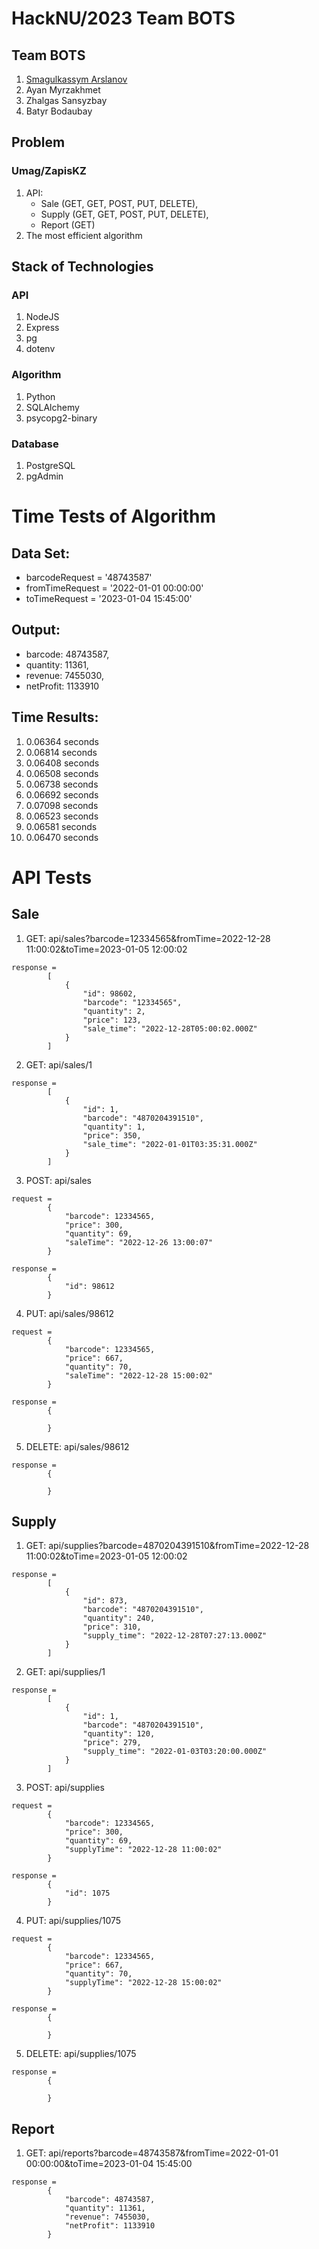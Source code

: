 # HackNU/2023 Team BOTS 

## Team BOTS

1. [Smagulkassym Arslanov](https://www.linkedin.com/in/smagulkassym/)
2. Ayan Myrzakhmet
3. Zhalgas Sansyzbay
4. Batyr Bodaubay

## Problem

### Umag/ZapisKZ

1. API: 
    + Sale (GET, GET, POST, PUT, DELETE), 
    + Supply (GET, GET, POST, PUT, DELETE), 
    + Report (GET)
2. The most efficient algorithm

## Stack of Technologies 

### API

1. NodeJS
2. Express
3. pg
4. dotenv

### Algorithm

1. Python
2. SQLAlchemy
3. psycopg2-binary

### Database

1. PostgreSQL
2. pgAdmin

# Time Tests of Algorithm

## Data Set: 
+ barcodeRequest = '48743587'
+ fromTimeRequest = '2022-01-01 00:00:00'
+ toTimeRequest = '2023-01-04 15:45:00'

## Output:
+ barcode: 48743587, 
+ quantity: 11361, 
+ revenue: 7455030, 
+ netProfit: 1133910

## Time Results:
1. 0.06364 seconds
2. 0.06814 seconds
3. 0.06408 seconds
4. 0.06508 seconds
5. 0.06738 seconds
6. 0.06692 seconds
7. 0.07098 seconds
8. 0.06523 seconds
9. 0.06581 seconds
10. 0.06470 seconds

# API Tests
## Sale
1. GET: api/sales?barcode=12334565&fromTime=2022-12-28 11:00:02&toTime=2023-01-05 12:00:02
```
response = 
        [
            {
                "id": 98602,
                "barcode": "12334565",
                "quantity": 2,
                "price": 123,
                "sale_time": "2022-12-28T05:00:02.000Z"
            }
        ]
```
2. GET: api/sales/1
```
response = 
        [
            {
                "id": 1,
                "barcode": "4870204391510",
                "quantity": 1,
                "price": 350,
                "sale_time": "2022-01-01T03:35:31.000Z"
            }
        ]
```
3. POST: api/sales
```
request = 
        {
            "barcode": 12334565,
            "price": 300,
            "quantity": 69,
            "saleTime": "2022-12-26 13:00:07"
        }
```
```
response = 
        {
            "id": 98612
        }
```
4. PUT: api/sales/98612
```
request = 
        {
            "barcode": 12334565,
            "price": 667,
            "quantity": 70,
            "saleTime": "2022-12-28 15:00:02"
        }
```
```
response = 
        {

        }
```
5. DELETE: api/sales/98612
```
response =
        {
            
        }
```
## Supply
1. GET: api/supplies?barcode=4870204391510&fromTime=2022-12-28 11:00:02&toTime=2023-01-05 12:00:02
```
response = 
        [
            {
                "id": 873,
                "barcode": "4870204391510",
                "quantity": 240,
                "price": 310,
                "supply_time": "2022-12-28T07:27:13.000Z"
            }
        ]
```
2. GET: api/supplies/1
```
response = 
        [
            {
                "id": 1,
                "barcode": "4870204391510",
                "quantity": 120,
                "price": 279,
                "supply_time": "2022-01-03T03:20:00.000Z"
            }
        ]
```
3. POST: api/supplies
```
request = 
        {
            "barcode": 12334565,
            "price": 300,
            "quantity": 69,
            "supplyTime": "2022-12-28 11:00:02"
        }
```
```
response = 
        {
            "id": 1075
        }
```
4. PUT: api/supplies/1075
```
request = 
        {
            "barcode": 12334565,
            "price": 667,
            "quantity": 70,
            "supplyTime": "2022-12-28 15:00:02"
        }
```
```
response = 
        {

        }
```
5. DELETE: api/supplies/1075
```
response =
        {
            
        }
```
## Report
1. GET: api/reports?barcode=48743587&fromTime=2022-01-01 00:00:00&toTime=2023-01-04 15:45:00
```
response =
        {
            "barcode": 48743587,
            "quantity": 11361,
            "revenue": 7455030,
            "netProfit": 1133910
        }
```